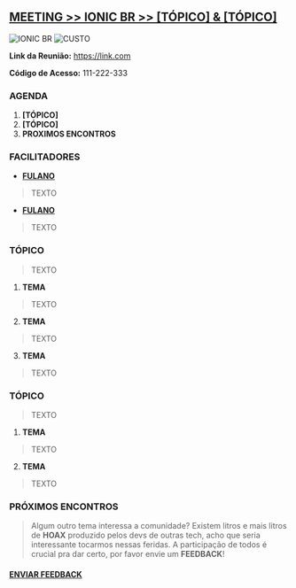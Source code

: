 ## [**MEETING >> IONIC BR >> [TÓPICO] & [TÓPICO]**](README.md)
![IONIC BR](https://img.shields.io/badge/IONIC%20BR-%F0%9F%93%B2-blue) ![CUSTO](https://img.shields.io/badge/0800-GRATIS-red)



**Link da Reunião:** https://link.com

**Código de Acesso:** 111-222-333 


### **AGENDA**

1. **[TÓPICO]**
2. **[TÓPICO]**
3. **PROXIMOS ENCONTROS**

### **FACILITADORES**
- [**FULANO**](https://www.linkedin.com/in)
> TEXTO 

- [**FULANO**](https://www.linkedin.com/in)
> TEXTO 

### **TÓPICO**
> TEXTO

1. **TEMA**
> TEXTO 

2. **TEMA**
> TEXTO 

3. **TEMA**
> TEXTO 

### **TÓPICO**
> TEXTO 

1. **TEMA**
> TEXTO 

2. **TEMA**
> TEXTO 

### PRÓXIMOS ENCONTROS
> Algum outro tema interessa a comunidade? Existem litros e mais litros de **HOAX** produzido pelos devs de outras tech, acho que seria interessante tocarmos nessas feridas. A participação de todos é crucial pra dar certo, por favor envie um **FEEDBACK**!



#### [**ENVIAR FEEDBACK**](https://github.com/me42th/ionic-br/issues/new/choose)

